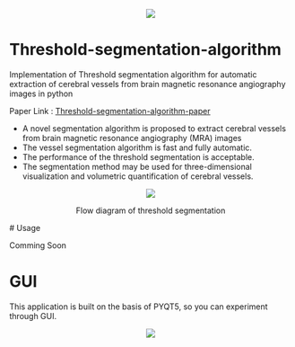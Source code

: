 

<p align="center">	<img src="https://user-images.githubusercontent.com/66903108/166239096-e597566f-bfd0-414d-954f-228deda3c9f9.png"> </p>

# Threshold-segmentation-algorithm

Implementation of Threshold segmentation algorithm for automatic extraction of cerebral vessels from brain magnetic resonance angiography images in python

Paper Link : [Threshold-segmentation-algorithm-paper][Threshold-segmentation-algorithm]

[Threshold-segmentation-algorithm]: https://pubmed.ncbi.nlm.nih.gov/25497064/"

- A novel segmentation algorithm is proposed to extract cerebral vessels from brain magnetic resonance angiography (MRA) images
- The vessel segmentation algorithm is fast and fully automatic.
- The performance of the threshold segmentation is acceptable.
- The segmentation method may be used for three-dimensional visualization and volumetric quantification of cerebral vessels.

<p align="center"><img src="https://user-images.githubusercontent.com/66903108/166236862-8bf4b570-77e8-4883-a3b9-6bd67f7dde1e.png"></p>

<p align="center">	Flow diagram of threshold segmentation </p>
# Usage

Comming Soon

# GUI

This application is built on the basis of PYQT5, so you can experiment through GUI.

<p align="center">	<img src="https://user-images.githubusercontent.com/66903108/166240653-8eeb6163-1097-4be2-9dfc-4524ac430e61.png"> </p>
